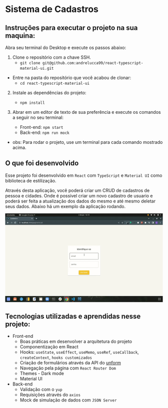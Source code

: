 # Sistema de Cadastros

## Instruções para executar o projeto na sua maquina:

Abra seu terminal do Desktop e execute os passos abaixo:

1. Clone o repositório com a chave SSH.
   * `git clone git@github.com:andrelucca99/react-typescript-material-ui.git`
  * Entre na pasta do repositório que você acabou de clonar:
    * `cd react-typescript-material-ui`

2. Instale as dependências do projeto:

    * `npm install`

3. Abrar em um editor de texto de sua preferência e execute os comandos a seguir no seu terminal:

   * Front-end: `npm start`
   * Back-end: `npm run mock`
* obs: Para rodar o projeto, use um terminal para cada comando mostrado acima.

## O que foi desenvolvido

Esse projeto foi desenvolvido em `React` com `TypeScript` e `Material UI` como biblioteca de estilização.

Através desta aplicação, você poderá criar um CRUD de cadastros de pessoa e cidades. Onde é possível criar um novo cadastro de usuario e poderá ser feita a atualização dos dados do mesmo e até mesmo deletar seus dados. Abaixo há um exemplo da aplicação rodando.

![exemplo](./src/app.gif)

## Tecnologias utilizadas e aprendidas nesse projeto:
  * Front-end
    * Boas práticas em desenvolver a arquitetura do projeto
    * Componentização em React
    * Hooks: `useState`, `useEffect`, `useMemo`, `useRef`, `useCallback`, `createContext`, `hooks customizados`
    * Criação de formulários através da API do <a href="https://github.com/unform/unform" target="_blank">unform</a>
    * Navegação pela página com `React Router Dom`
    * Themes - Dark mode
    * Material UI
  * Back-end
    * Validação com o `yup`
    * Requisições através do `axios`
    * Mock de simulação de dados com `JSON Server`
